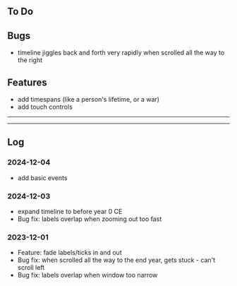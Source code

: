 ## To Do

## Bugs
- timeline jiggles back and forth very rapidly when scrolled all the way to the right

## Features
- add timespans (like a person's lifetime, or a war)
- add touch controls

---
---

## Log

### 2024-12-04
- add basic events

### 2024-12-03
- expand timeline to before year 0 CE
- Bug fix: labels overlap when zooming out too fast

### 2023-12-01
- Feature: fade labels/ticks in and out
- Bug fix: when scrolled all the way to the end year, gets stuck - can't scroll left
- Bug fix: labels overlap when window too narrow
